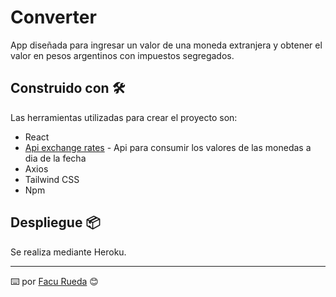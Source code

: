 # Converter

App diseñada para ingresar un valor de una moneda extranjera y obtener el valor en pesos argentinos con impuestos segregados. 

## Construido con 🛠️

Las herramientas utilizadas para crear el proyecto son: 
* React
* [Api exchange rates](https://apilayer.com/marketplace/exchangerates_data-api) - Api para consumir los valores de las monedas a dia de la fecha 
* Axios
* Tailwind CSS
* Npm

## Despliegue 📦

Se realiza mediante Heroku.


---
⌨️  por [Facu Rueda](https://www.linkedin.com/in/facundorueda/) 😊
